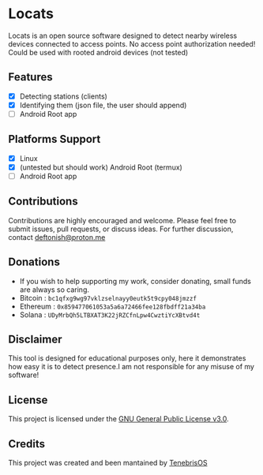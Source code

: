 # Locats
Locats is an open source software designed to detect nearby wireless devices connected to access points.
No access point authorization needed! 
Could be used with rooted android devices (not tested)
## Features
- [x] Detecting stations (clients)
- [X] Identifying them (json file, the user should append)
- [ ] Android Root app 

## Platforms Support
- [x] Linux
- [x] (untested but should work) Android Root (termux)
- [ ] Android Root app

## Contributions
Contributions are highly encouraged and welcome. Please feel free to submit issues, pull requests, or discuss ideas. For further discussion, contact deftonish@proton.me

## Donations
- If you wish to help supporting my work, consider donating, small funds are always so caring.
- Bitcoin : ```bc1qfxg9wg97vklzselnayy0eutk5t9cpy048jmzzf```
- Ethereum : ```0x859477061053a5a6a72466fee128fbdff21a34ba```
- Solana : ```UDyMrbQh5LTBXAT3K22jRZCfnLpw4CwztiYcXBtvd4t```

## Disclaimer
This tool is designed for educational purposes only, here it demonstrates how easy it is to detect presence.I am not responsible for any misuse of my software!
## License
This project is licensed under the [GNU General Public License v3.0](https://www.gnu.org/licenses/gpl-3.0.html).

## Credits
This project was created and been mantained by [TenebrisOS](https://github.com/TenebrisOS)
